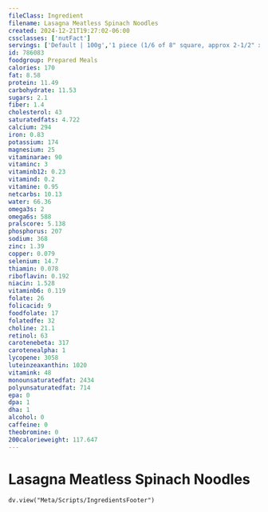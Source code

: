 ```yaml
---
fileClass: Ingredient
filename: Lasagna Meatless Spinach Noodles
created: 2024-12-21T19:27:02-06:00
cssclasses: ['nutFact']
servings: ['Default | 100g','1 piece (1/6 of 8" square, approx 2-1/2" x 4") | 227','1 piece (1/8 of 7" x 12", approx 3-1/2" x 3") | 256','1 lasagna (8" square) | 1360','1 lasagna (7" x 12") | 2048','1 cup | 250','1 surface inch | 23']
id: 786083
foodgroup: Prepared Meals
calories: 170
fat: 8.58
protein: 11.49
carbohydrate: 11.53
sugars: 2.1
fiber: 1.4
cholesterol: 43
saturatedfats: 4.722
calcium: 294
iron: 0.83
potassium: 174
magnesium: 25
vitaminarae: 90
vitaminc: 3
vitaminb12: 0.23
vitamind: 0.2
vitamine: 0.95
netcarbs: 10.13
water: 66.36
omega3s: 2
omega6s: 588
pralscore: 5.138
phosphorus: 207
sodium: 368
zinc: 1.39
copper: 0.079
selenium: 14.7
thiamin: 0.078
riboflavin: 0.192
niacin: 1.528
vitaminb6: 0.119
folate: 26
folicacid: 9
foodfolate: 17
folatedfe: 32
choline: 21.1
retinol: 63
carotenebeta: 317
carotenealpha: 1
lycopene: 3058
luteinzeaxanthin: 1020
vitamink: 48
monounsaturatedfat: 2434
polyunsaturatedfat: 714
epa: 0
dpa: 1
dha: 1
alcohol: 0
caffeine: 0
theobromine: 0
200calorieweight: 117.647
---
```


# Lasagna Meatless Spinach Noodles

```dataviewjs
dv.view("Meta/Scripts/IngredientsFooter")
```
